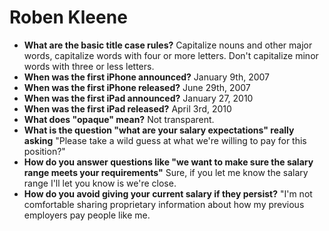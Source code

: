 # Roben Kleene

- **What are the basic title case rules?** Capitalize nouns and other major words, capitalize words with four or more letters. Don't capitalize minor words with three or less letters.
- **When was the first iPhone announced?** January 9th, 2007
- **When was the first iPhone released?** June 29th, 2007
- **When was the first iPad announced?** January 27, 2010
- **When was the first iPad released?** April 3rd, 2010
- **What does "opaque" mean?** Not transparent.
- **What is the question "what are your salary expectations" really asking** "Please take a wild guess at what we're willing to pay for this position?"
- **How do you answer questions like "we want to make sure the salary range meets your requirements"** Sure, if you let me know the salary range I'll let you know is we're close.
- **How do you avoid giving your current salary if they persist?** "I'm not comfortable sharing proprietary information about how my previous employers pay people like me.